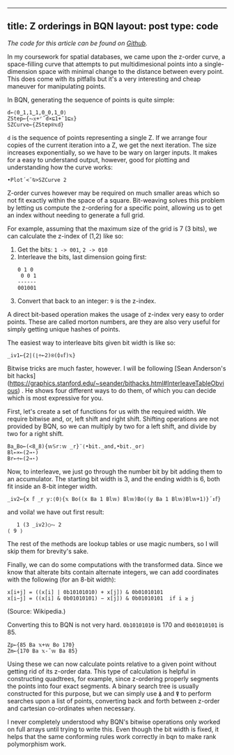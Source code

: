 
---
title: Z orderings in BQN
layout: post
type: code
---

_The code for this article can be found on
[Github](https://github.com/razetime/bqnforklift)._

In my coursework for spatial databases, we came upon the z-order curve, a
space-filling curve that attempts to put multidimesional points into a
single-dimension space with minimal change to the distance between every
point. This does come with its pitfalls but it's a very interesting
and cheap maneuver for manipulating points.

In BQN, generating the sequence of points is quite simple:

```bqn
d←⟨0‿1,1‿1,0‿0,1‿0⟩
ZStep←{⥊𝕩+⌜˜d×⊑1+¯1⊑𝕩}
SZCurve←{ZStep⍟𝕩d}
```

`d` is the sequence of points representing a single Z. If we arrange four
copies of the current iteration into a Z,
we get the next iteration. The size increases exponentially, so we have
to be wary on larger inputs. It makes for a easy to understand output,
however, good for plotting and understanding how the curve works:

```bqn
•Plot´<˘⍉>SZCurve 2
```

Z-order curves however may be required on much smaller areas which so not
fit exactly within the space of a square. Bit-weaving solves this problem
by letting us compute the z-ordering for a specific point, allowing us to
get an index without needing to generate a full grid.

For example, assuming that the maximum size of the grid is 7 (3 bits), we
can calculate the z-index of (1,2) like so:

1. Get the bits: `1 -> 001`, `2 -> 010`
2. Interleave the bits, last dimension going first:
   ```
   0 1 0
    0 0 1
   ------
   001001
   ```
3. Convert that back to an integer: `9` is the z-index.

A direct bit-based operation makes the usage of z-index very easy to order
points. These are called morton numbers, are they are also very useful for
simply getting unique hashes of points.

The easiest way to interleave bits given bit width is like so:
```
_iv1←{2|(⌊÷⟜2)⍟(⌽↕𝕗)𝕩}
```

Bitwise tricks are much faster, however. I will be following
[Sean Anderson's bit hacks]
(https://graphics.stanford.edu/~seander/bithacks.html#InterleaveTableObvious)
. He shows four different ways to do them, of which you can decide which
is most expressive for you.

First, let's create a set of functions for us with the
required width. We require bitwise and, or, left shift and right shift.
Shifting operations are not provided by BQN, so we can multiply by two for a
left shift, and divide by two for a right shift.

```
Ba‿Bo←(<8‿8){𝕨𝕊r:𝕨 _r}¨⟨•bit._and,•bit._or⟩
Bl←×⟜(2⊸⋆)                                                                      
Br←÷⟜(2⊸⋆)                                                                      
```

Now, to interleave, we just go through the number bit by bit adding them to an
accumulator. The starting bit width is 3, and the ending width is 6, both fit
inside an 8-bit integer width.
```
_iv2←{x 𝕗 _𝕣 y:⟨0⟩{𝕩 Bo((x Ba 1 Bl𝕨) Bl𝕨)Bo((y Ba 1 Bl𝕨)Bl𝕨+1)}´↕𝕗}          
```

and voila! we have out first result:
```
   1 (3 _iv2)○⥊ 2
⟨ 9 ⟩
```

The rest of the methods are lookup tables or use magic numbers, so I will skip
them for brevity's sake.

Finally, we can do some computations with the transformed data. Since we know
that alterate bits contain alternate integers, we can add coordinates with the
following (for an 8-bit width):

```
x[i+j] = ((x[i] | 0b10101010) + x[j]) & 0b01010101
x[i−j] = ((x[i] & 0b01010101) − x[j]) & 0b01010101  if i ≥ j
```
(Source: Wikipedia.)

Converting this to BQN is not very hard. `0b10101010` is 170 and `0b01010101`
is 85.
```
Zp←{85 Ba 𝕩+𝕨 Bo 170}
Zm←{170 Ba 𝕩-˜𝕨 Ba 85}
```

Using these we can now calculate points relative to a given point without
getting rid of its z-order data. This type of calculation is helpful in
constructing quadtrees, for example, since z-ordering properly segments the
points into four exact segments. A binary search tree is usually constructed
for this purpose, but we can simply use `⍋` and `⍒` to perform searches upon
a list of points, converting back and forth between z-order and cartesian
co-ordinates when necessary.

I never completely understood why BQN's bitwise operations only worked on full
arrays until trying to write this. Even though the bit width is fixed, it helps
that the same conforming rules work correctly in bqn to make rank polymorphism
work.
